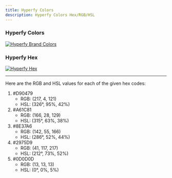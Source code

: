 ```yaml
---
title: Hyperfy Colors
description: Hyperfy Colors Hex/RGB/HSL
---
```


### Hyperfy Colors
[![Hyperfy Brand Colors](/assets/brandColors.webp)](/assets/brandColors.webp)

### Hyperfy Hex
[![Hyperfy Hex](/assets/brandHex.webp)](/assets/brandHex.webp)

---

Here are the RGB and HSL values for each of the given hex codes:

1. #D90479
	* RGB: (217, 4, 121)
	* HSL: (326°, 95%, 42%)
2. #A61C81
	* RGB: (166, 28, 129)
	* HSL: (315°, 63%, 38%)
3. #8E37A6
	* RGB: (142, 55, 166)
	* HSL: (286°, 52%, 44%)
4. #2975D9
	* RGB: (41, 117, 217)
	* HSL: (212°, 73%, 52%)
5. #0D0D0D
	* RGB: (13, 13, 13)
	* HSL: (0°, 0%, 5%)